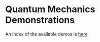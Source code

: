 # Quantum Mechanics Demonstrations

An index of the available demos is [here](https://dkirkby.github.io/quantum-demo).
